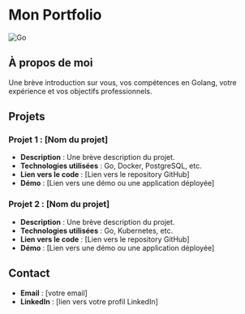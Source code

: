 # Mon Portfolio 
![Go](https://img.shields.io/badge/Go-1.19-blue)

## À propos de moi
Une brève introduction sur vous, vos compétences en Golang, votre expérience et vos objectifs professionnels.

## Projets

### Projet 1 : [Nom du projet]
- **Description** : Une brève description du projet.
- **Technologies utilisées** : Go, Docker, PostgreSQL, etc.
- **Lien vers le code** : [Lien vers le repository GitHub]
- **Démo** : [Lien vers une démo ou une application déployée]

### Projet 2 : [Nom du projet]
- **Description** : Une brève description du projet.
- **Technologies utilisées** : Go, Kubernetes, etc.
- **Lien vers le code** : [Lien vers le repository GitHub]
- **Démo** : [Lien vers une démo ou une application déployée]

## Contact
- **Email** : [votre email]
- **LinkedIn** : [lien vers votre profil LinkedIn]
